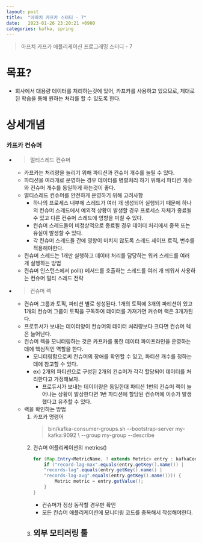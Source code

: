 ```yaml
---
layout: post
title:  "아파치 카프카 스터디 - 7"
date:   2023-01-26 23:20:21 +0900
categories: kafka, spring
---
```


> 아프치 카프카 애플리케이션 프로그래밍 스터디 - 7


# 목표?
- 회사에서 대용량 데이터를 처리하는것에 있어, 카프카를 사용하고 있으므로, 제대로된 학습을 통해 원하는 처리를 할 수 있도록 한다.

# 상세개념

###  카프카 컨슈머

* > 멀티스레드 컨슈머
    - 카프카는 처리량을 늘리기 위해 파티션과 컨슈머 개수를 늘릴 수 있다.
    - 파티션을 여러개로 운영하는 경우 데이터를 병렬처리 하기 위해서 파티션 개수와 컨슈머 개수를 동일하게 하는것이 좋다.
    - 멀티스레드 컨슈머를 안전하게 운영하기 위해 고려사항
        - 하나의 프로세스 내부에 스레드가 여러 개 생성되어 실행되기 때문에 하나의 컨슈머 스레드에서 예외적 상황이 발생할 경우 프로세스 자체가 종료될 수 있고 다른 컨슈머 스레드에 영향을 미칠 수 있다.
        - 컨슈머 스레드들이 비정상적으로 종료될 경우 데이터 처리에서 중복 또는 유실이 발생할 수 있다.
        - 각 컨슈머 스레드들 간에 영향이 미치지 않도록 스레드 세이프 로직, 변수를 적용해야한다.
    - 컨슈머 스레드는 1개만 실행하고 데이터 처리를 담당하는 워커 스레드를 여러 개 실행하는 방법
    - 컨슈머 인스턴스에서 poll() 메서드를 호출하는 스레드를 여러 개 띄워서 사용하는 컨슈머 멀티 스레드 전략

* > 컨슈머 렉
    - 컨슈머 그룹과 토픽, 파티션 별로 생성된다. 1개의 토픽에 3개의 파티션이 있고 1개의 컨슈머 그룹이 토픽을 구독하여 데이터를 가져가면 커슈머 랙은 3개가된다.
    - 프로듀서가 보내는 데이터양이 컨슈머의 데이터 처리량보다 크다면 컨슈머 렉은 늘어난다.
    - 컨슈머 렉을 모니터링하는 것은 카프카를 통한 데이터 파이프라인을 운영하는 데에 핵심적인 역할을 한다.
        - 모니터링함으로써 컨슈머의 장애를 확인할 수 있고, 파티션 개수를 정하는 데에 참고할 수 있다.
        - ex) 2개의 파티션으로 구성된 2개의 컨슈머가 각각 할당되어 데이터를 처리한다고 가정해보자.
            - 프로듀서가 보내는 데이터량은 동일한대 파티션 1번의 컨슈머 랙이 늘어나는 상황이 발상한다면 1번 파티션에 할당된 컨슈머에 이슈가 발생했다고 유추할 수 있다.
    - 랙을 확인하는 방법   
        1. 카프카 명령어
            > bin/kafka-consumer-groups.sh --bootstrap-server my-kafka:9092 \ --group my-group --describe
        2. 컨슈머 어플리케이션의 metrics()
            ```java
            for (Map.Entry<MetricName, ? extends Metric> entry : kafkaConsumer.metrics().entrySet()) {
                if ("record-lag-max".equals(entry.getKey().name()) |
                "records-lag".equals(entry.getKey().name() |
                "records-lag-avg".equals(entry.getKey().name()))) {
                    Metric metric = entry.getValue();
                }
            } 
            ```
            - 컨슈머가 정상 동작할 경우만 확인
            - 모든 컨슈머 애플리케이션에 모니터링 코드를 중복해서 작성해야한다.
        3. 외부 모티러링 툴
            - 